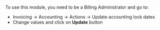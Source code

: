 To use this module, you need to be a Billing Administrator and go to:

- Invoicing -\> Accounting -\> Actions -\> Update accounting lock dates
- Change values and click on **Update** button
